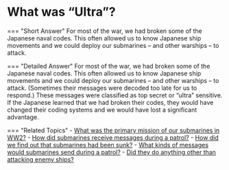 # What was “Ultra”?


=== "Short Answer"
    For most of the war, we had broken some of the Japanese naval codes. This often allowed us to know Japanese ship movements and we could deploy our submarines – and other warships – to attack.

=== "Detailed Answer"
    For most of the war, we had broken some of the Japanese naval codes.  This often allowed us to know Japanese ship movements and we could deploy our submarines – and other warships – to attack.  (Sometimes their messages were decoded too late for us to respond.)  These messages were classified as top secret or “ultra” sensitive.  If the Japanese learned that we had broken their codes, they would have changed their coding systems and we would have lost a significant advantage.

=== "Related Topics"
    - [What was the primary mission of our submarines in WW2?](./what-was-the-primary-mission-of-our-submarines-in-ww2.md)
    - [How did submarines receive messages during a patrol?](./how-did-submarines-receive-messages-during-a-patrol.md)
    - [How did we find out that submarines had been sunk?](./how-did-we-find-out-that-submarines-had-been-sunk.md)
    - [What kinds of messages would submarines send during a patrol?](./what-kinds-of-messages-would-submarines-send-during-a-patrol.md)
    - [Did they do anything other than attacking enemy ships?](./did-they-do-anything-other-than-attacking-enemy-ships.md)
